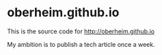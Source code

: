 # oberheim.github.io

This is the source code for http://oberheim.github.io

My ambition is to publish a tech article once a week.